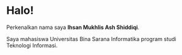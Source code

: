 # Halo! 

Perkenalkan nama saya **Ihsan Mukhlis Ash Shiddiqi**.

Saya mahasiswa Universitas Bina Sarana Informatika program studi Teknologi Informasi.


